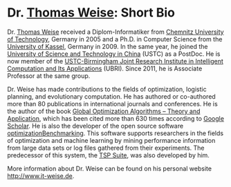 # Dr. [Thomas Weise](http://www.it-weise.de): Short Bio

Dr. [Thomas Weise](http://www.it-weise.de) received a Diplom-Informatiker from [Chemnitz University of Technology](https://en.wikipedia.org/wiki/Chemnitz_University_of_Technology), Germany in 2005 and a Ph.D. in Computer Science from the [University of Kassel](https://en.wikipedia.org/wiki/University_of_Kassel), Germany in 2009. In the same year, he joined the [University of Science and Technology in China](https://en.wikipedia.org/wiki/University_of_Science_and_Technology_of_China) (USTC) as a PostDoc. He is now member of the [USTC-Birmingham Joint Research Institute in Intelligent Computation and Its Applications](http://ubri.ustc.edu.cn/) (UBRI). Since 2011, he is Associate Professor at the same group.

Dr. Weise has made contributions to the fields of optimization, logistic planning, and evolutionary computation. He has authored or co-authored more than 80 publications in international journals and conferences. He is the author of the book [Global Optimization Algorithms – Theory and Application](http://www.it-weise.de/projects/book.pdf), which has been cited more than 630 times according to [Google Scholar](https://scholar.google.com/citations?view_op=view_citation&citation_for_view=rT9StgcAAAAJ:u5HHmVD_uO8C). He is also the developer of the open source software [optimizationBenchmarking](http://optimizationbenchmarking.github.io). This software supports researchers in the fields of optimization and machine learning by mining performance information from large data sets or log files gathered from their experiments. The predecessor of this system, the [TSP Suite](https://github.com/optimizationBenchmarking/tspSuite), was also developed by him. 

More information about Dr. Weise can be found on his personal website http://www.it-weise.de.